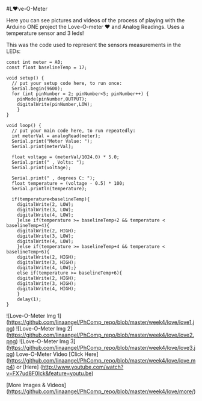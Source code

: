 #L:heart:ve-O-Meter

Here you can see pictures and videos of the process of playing with the Arduino ONE project the Love-O-meter :heart: and Analog Readings. Uses a temperature sensor and 3 leds!

This was the code used to represent the sensors measurements in the LEDs:

```
const int meter = A0;
const float baselineTemp = 17;

void setup() {
  // put your setup code here, to run once:
  Serial.begin(9600);
  for (int pinNumber = 2; pinNumber<5; pinNumber++) {
    pinMode(pinNumber,OUTPUT);
    digitalWrite(pinNumber,LOW);
    }
}

void loop() {
  // put your main code here, to run repeatedly:
  int meterVal = analogRead(meter);
  Serial.print("Meter Value: ");
  Serial.print(meterVal);

  float voltage = (meterVal/1024.0) * 5.0;
  Serial.print(" , Volts: ");
  Serial.print(voltage);

  Serial.print(" , degrees C: ");
  float temperature = (voltage - 0.5) * 100;
  Serial.println(temperature);

  if(temperature<baselineTemp){
    digitalWrite(2, LOW);
    digitalWrite(3, LOW);
    digitalWrite(4, LOW);
    }else if(temperature >= baselineTemp+2 && temperature < baselineTemp+4){
    digitalWrite(2, HIGH);
    digitalWrite(3, LOW);
    digitalWrite(4, LOW);
    }else if(temperature >= baselineTemp+4 && temperature < baselineTemp+6){
    digitalWrite(2, HIGH);
    digitalWrite(3, HIGH);
    digitalWrite(4, LOW);}
    else if(temperature >= baselineTemp+6){
    digitalWrite(2, HIGH);
    digitalWrite(3, HIGH);
    digitalWrite(4, HIGH);
    }
    delay(1);
}
```
![Love-O-Meter Img 1] (https://github.com/linaangel/PhComp_repo/blob/master/week4/love/love1.jpg)
![Love-O-Meter Img 2] (https://github.com/linaangel/PhComp_repo/blob/master/week4/love/love2.png)
![Love-O-Meter Img 3] (https://github.com/linaangel/PhComp_repo/blob/master/week4/love/love3.jpg)
Love-O-Meter Video [Click Here] (https://github.com/linaangel/PhComp_repo/blob/master/week4/love/love.mp4) or [Here] (http://www.youtube.com/watch?v=FX7ud8F0Ick&feature=youtu.be)

[More Images & Videos] (https://github.com/linaangel/PhComp_repo/blob/master/week4/love/more/)
